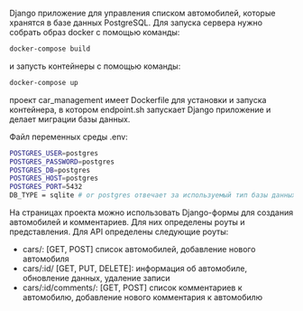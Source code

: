 Django приложение для управления списком автомобилей, которые хранятся в базе данных PostgreSQL.
Для запуска сервера нужно собрать образ docker с помощью команды:
```bash
docker-compose build
```
и запусть контейнеры с помощью команды:
```bash
docker-compose up
```
проект car_management имеет Dockerfile для установки и запуска контейнера, в котором
endpoint.sh запускает Django приложение и делает миграции базы данных.

Файл переменных среды .env:
```bash
POSTGRES_USER=postgres
POSTGRES_PASSWORD=postgres
POSTGRES_DB=postgres
POSTGRES_HOST=postgres
POSTGRES_PORT=5432
DB_TYPE = sqlite # or postgres отвечает за используемый тип базы данных
```
На страницах проекта можно использовать Django-формы для создания автомобилей и комментариев.
Для них определены роуты и представления.
Для API определены следующие роуты:
 - cars/: [GET, POST] список автомобилей, добавление нового автомобиля
 - cars/:id/ [GET, PUT, DELETE]: информация об автомобиле, обновление данных, удаление записи
 - cars/:id/comments/: [GET, POST] список комментариев к автомобилю, добавление нового комментария к автомобилю